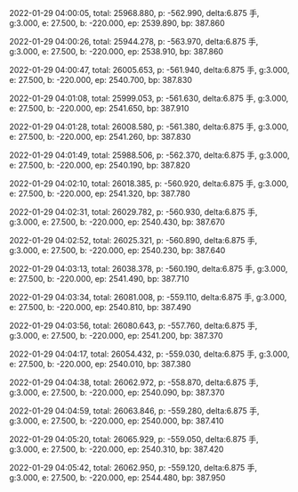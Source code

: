 2022-01-29 04:00:05, total: 25968.880, p: -562.990, delta:6.875 手, g:3.000, e: 27.500, b: -220.000, ep: 2539.890, bp: 387.860

2022-01-29 04:00:26, total: 25944.278, p: -563.970, delta:6.875 手, g:3.000, e: 27.500, b: -220.000, ep: 2538.910, bp: 387.860

2022-01-29 04:00:47, total: 26005.653, p: -561.940, delta:6.875 手, g:3.000, e: 27.500, b: -220.000, ep: 2540.700, bp: 387.830

2022-01-29 04:01:08, total: 25999.053, p: -561.630, delta:6.875 手, g:3.000, e: 27.500, b: -220.000, ep: 2541.650, bp: 387.910

2022-01-29 04:01:28, total: 26008.580, p: -561.380, delta:6.875 手, g:3.000, e: 27.500, b: -220.000, ep: 2541.260, bp: 387.830

2022-01-29 04:01:49, total: 25988.506, p: -562.370, delta:6.875 手, g:3.000, e: 27.500, b: -220.000, ep: 2540.190, bp: 387.820

2022-01-29 04:02:10, total: 26018.385, p: -560.920, delta:6.875 手, g:3.000, e: 27.500, b: -220.000, ep: 2541.320, bp: 387.780

2022-01-29 04:02:31, total: 26029.782, p: -560.930, delta:6.875 手, g:3.000, e: 27.500, b: -220.000, ep: 2540.430, bp: 387.670

2022-01-29 04:02:52, total: 26025.321, p: -560.890, delta:6.875 手, g:3.000, e: 27.500, b: -220.000, ep: 2540.230, bp: 387.640

2022-01-29 04:03:13, total: 26038.378, p: -560.190, delta:6.875 手, g:3.000, e: 27.500, b: -220.000, ep: 2541.490, bp: 387.710

2022-01-29 04:03:34, total: 26081.008, p: -559.110, delta:6.875 手, g:3.000, e: 27.500, b: -220.000, ep: 2540.810, bp: 387.490

2022-01-29 04:03:56, total: 26080.643, p: -557.760, delta:6.875 手, g:3.000, e: 27.500, b: -220.000, ep: 2541.200, bp: 387.370

2022-01-29 04:04:17, total: 26054.432, p: -559.030, delta:6.875 手, g:3.000, e: 27.500, b: -220.000, ep: 2540.010, bp: 387.380

2022-01-29 04:04:38, total: 26062.972, p: -558.870, delta:6.875 手, g:3.000, e: 27.500, b: -220.000, ep: 2540.090, bp: 387.370

2022-01-29 04:04:59, total: 26063.846, p: -559.280, delta:6.875 手, g:3.000, e: 27.500, b: -220.000, ep: 2540.000, bp: 387.410

2022-01-29 04:05:20, total: 26065.929, p: -559.050, delta:6.875 手, g:3.000, e: 27.500, b: -220.000, ep: 2540.310, bp: 387.420

2022-01-29 04:05:42, total: 26062.950, p: -559.120, delta:6.875 手, g:3.000, e: 27.500, b: -220.000, ep: 2544.480, bp: 387.950
